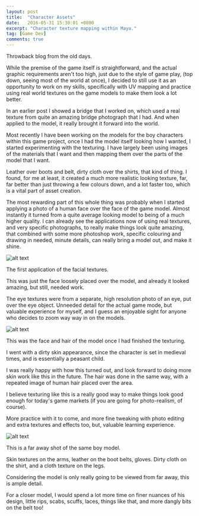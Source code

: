 ```yaml
---
layout: post
title:  "Character Assets"
date:   2016-05-31 15:30:01 +0800
excerpt: "Character texture mapping within Maya."
tag: [Game Dev]
comments: true
---
```


<p>Throwback blog from the old days.</p>

<p>While the premise of the game itself is straightforward, and the actual graphic requirements aren't too high, just due to the style of game play, (top down, seeing most of the world at once), I decided to still use it as an opportunity to work on my skills, specifically with UV mapping and practice using real world textures on the game models to make them look a lot better.</p>

<p>In an earlier post I showed a bridge that I worked on, which used a real texture from quite an amazing bridge photograph that I had. And when applied to the model, it really brought it forward into the world.</p>

<p>Most recently I have been working on the models for the boy characters within this game project, once I had the model itself looking how I wanted, I started experimenting with the texturing. I have largely been using images of the materials that I want and then mapping them over the parts of the model that I want.</p>

<p>Leather over boots and belt, dirty cloth over the shirts, that kind of thing. I found, for me at least, it created a much more realistic looking texture, far, far better than just throwing a few colours down, and a lot faster too, which is a vital part of asset creation.</p>

<p>The most rewarding part of this whole thing was probably when I started applying a photo of a human face over the face of the game model. Almost instantly it turned from a quite average looking model to being of a much higher quality. I can already see the applications now of using real textures, and very specific photographs, to really make things look quite amazing, that combined with some more photoshop work, specific colouring and drawing in needed, minute details, can really bring a model out, and make it shine.</p>

![alt text](http://i.imgur.com/2IqS2QS.jpg "Close up")

<p>The first application of the facial textures.</p>

<p>This was just the face loosely placed over the model, and already it looked amazing, but still, needed work.</p>

<p>The eye textures were from a separate, high resolution photo of an eye, put over the eye object. Unneeded detail for the actual game mode, but valuable experience for myself, and I guess an enjoyable sight for anyone who decides to zoom way way in on the models.</p>

![alt text](http://i.imgur.com/Whdh5KY.jpg "Textures")

<p>This was the face and hair of the model once I had finished the texturing.</p>

<p>I went with a dirty skin appearance, since the character is set in medieval times, and is essentially a peasant child.</p>

<p>I was really happy with how this turned out, and look forward to doing more skin work like this in the future. The hair was done in the same way, with a repeated image of human hair placed over the area.</p>

<p>I believe texturing like this is a really good way to make things look good enough for today's game markets (if you are going for photo-realism, of course).</p>

More practice with it to come, and more fine tweaking with photo editing and extra textures and effects too, but, valuable learning experience.</p>

![alt text](http://i.imgur.com/UV2dxyE.jpg "Full Body")

<p>This is a far away shot of the same boy model.</p>

<p>Skin textures on the arms, leather on the boot belts, gloves. Dirty cloth on the shirt, and a cloth texture on the legs.</p>

<p>Considering the model is only really going to be viewed from far away, this is ample detail.</p>

<p>For a closer model, I would spend a lot more time on finer nuances of his design, little rips, scabs, scuffs, laces, things like that, and more dangly bits on the belt too!</p>
